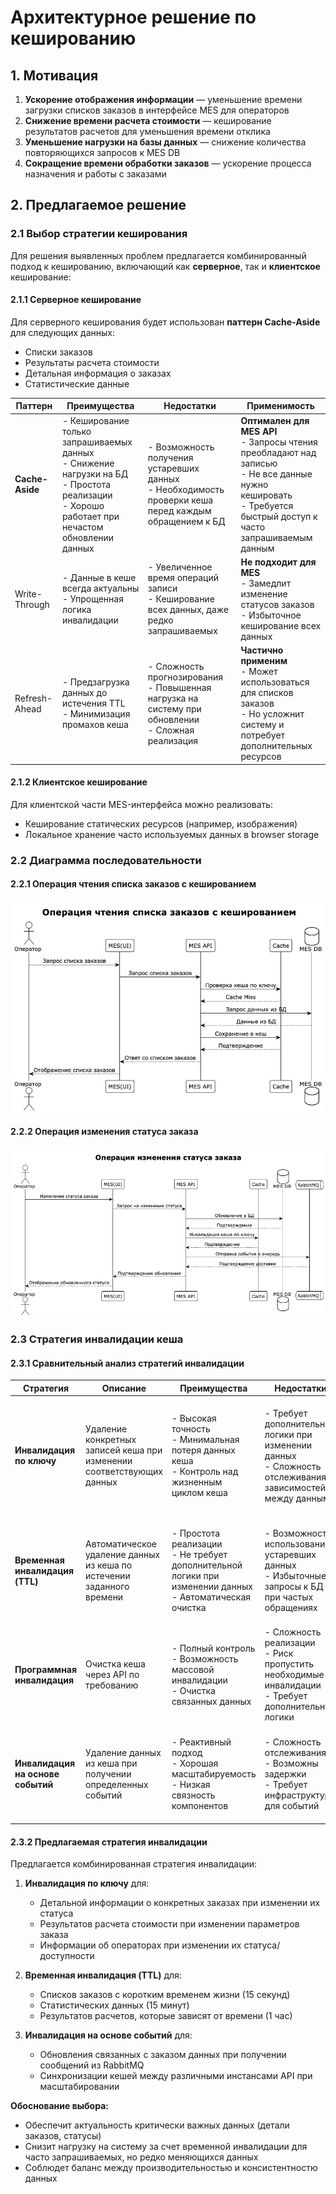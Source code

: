 # Архитектурное решение по кешированию

## 1. Мотивация

1. **Ускорение отображения информации** — уменьшение времени загрузки списков заказов в интерфейсе MES для операторов
2. **Снижение времени расчета стоимости** — кеширование результатов расчетов для уменьшения времени отклика
3. **Уменьшение нагрузки на базы данных** — снижение количества повторяющихся запросов к MES DB
4. **Сокращение времени обработки заказов** — ускорение процесса назначения и работы с заказами

## 2. Предлагаемое решение

### 2.1 Выбор стратегии кеширования

Для решения выявленных проблем предлагается комбинированный подход к кешированию, включающий как **серверное**, так и **клиентское** кеширование:

#### 2.1.1 Серверное кеширование

Для серверного кеширования будет использован **паттерн Cache-Aside** для следующих данных:

- Списки заказов
- Результаты расчета стоимости
- Детальная информация о заказах
- Статистические данные


| Паттерн | Преимущества | Недостатки | Применимость |
|---------|--------------|------------|--------------|
| **Cache-Aside** | - Кеширование только запрашиваемых данных<br>- Снижение нагрузки на БД<br>- Простота реализации<br>- Хорошо работает при нечастом обновлении данных | - Возможность получения устаревших данных<br>- Необходимость проверки кеша перед каждым обращением к БД | **Оптимален для MES API**<br>- Запросы чтения преобладают над записью<br>- Не все данные нужно кешировать<br>- Требуется быстрый доступ к часто запрашиваемым данным |
| Write-Through | - Данные в кеше всегда актуальны<br>- Упрощенная логика инвалидации | - Увеличенное время операций записи<br>- Кеширование всех данных, даже редко запрашиваемых | **Не подходит для MES**<br>- Замедлит изменение статусов заказов<br>- Избыточное кеширование всех данных |
| Refresh-Ahead | - Предзагрузка данных до истечения TTL<br>- Минимизация промахов кеша | - Сложность прогнозирования<br>- Повышенная нагрузка на систему при обновлении<br>- Сложная реализация | **Частично применим**<br>- Может использоваться для списков заказов<br>- Но усложнит систему и потребует дополнительных ресурсов |

#### 2.1.2 Клиентское кеширование

Для клиентской части MES-интерфейса можно реализовать:

- Кеширование статических ресурсов (например, изображения)
- Локальное хранение часто используемых данных в browser storage

### 2.2 Диаграмма последовательности


#### 2.2.1 Операция чтения списка заказов с кешированием

![read-order](/files/read-order.png)

#### 2.2.2 Операция изменения статуса заказа

![read-status](/files/read-status.png)

### 2.3 Стратегия инвалидации кеша

#### 2.3.1 Сравнительный анализ стратегий инвалидации

| Стратегия | Описание | Преимущества | Недостатки | Применимость |
|-----------|----------|--------------|------------|--------------|
| **Инвалидация по ключу** | Удаление конкретных записей кеша при изменении соответствующих данных | - Высокая точность<br>- Минимальная потеря данных кеша<br>- Контроль над жизненным циклом кеша | - Требует дополнительной логики при изменении данных<br>- Сложность отслеживания зависимостей между данными | **Оптимальна для детальной информации о заказах**<br>- При изменении статуса заказа<br>- При обновлении расчетов стоимости |
| **Временная инвалидация (TTL)** | Автоматическое удаление данных из кеша по истечении заданного времени | - Простота реализации<br>- Не требует дополнительной логики при изменении данных<br>- Автоматическая очистка | - Возможность использования устаревших данных<br>- Избыточные запросы к БД при частых обращениях | **Подходит для списков заказов и статистики**<br>- Для списков с коротким TTL (30-60 секунд)<br>- Для редко меняющихся данных с длинным TTL |
| **Программная инвалидация** | Очистка кеша через API по требованию | - Полный контроль<br>- Возможность массовой инвалидации<br>- Очистка связанных данных | - Сложность реализации<br>- Риск пропустить необходимые инвалидации<br>- Требует дополнительной логики | **Полезна для критических обновлений**<br>- При массовых изменениях<br>- При изменении бизнес-правил |
| **Инвалидация на основе событий** | Удаление данных из кеша при получении определенных событий | - Реактивный подход<br>- Хорошая масштабируемость<br>- Низкая связность компонентов | - Сложность отслеживания<br>- Возможны задержки<br>- Требует инфраструктуры для событий | **Эффективна для межсервисных взаимодействий**<br>- При сообщениях из RabbitMQ<br>- При изменениях статусов заказов |

#### 2.3.2 Предлагаемая стратегия инвалидации

Предлагается комбинированная стратегия инвалидации:

1. **Инвалидация по ключу** для:
   - Детальной информации о конкретных заказах при изменении их статуса
   - Результатов расчета стоимости при изменении параметров заказа
   - Информации об операторах при изменении их статуса/доступности

2. **Временная инвалидация (TTL)** для:
   - Списков заказов с коротким временем жизни (15 секунд)
   - Статистических данных (15 минут)
   - Результатов расчетов, которые зависят от времени (1 час)

3. **Инвалидация на основе событий** для:
   - Обновления связанных с заказом данных при получении сообщений из RabbitMQ
   - Синхронизации кешей между различными инстансами API при масштабировании

**Обоснование выбора:**

- Обеспечит актуальность критически важных данных (детали заказов, статусы)
- Снизит нагрузку на систему за счет временной инвалидации для часто запрашиваемых, но редко меняющихся данных
- Соблюдет баланс между производительностью и консистентностю данных
